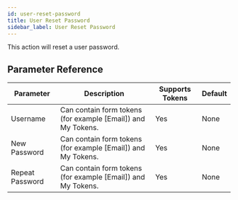 ```yaml
---
id: user-reset-password
title: User Reset Password
sidebar_label: User Reset Password
---
```



This action will reset a user password.

## Parameter Reference
| Parameter | Description | Supports Tokens | Default |
| -- | -- | -- | -- |
| Username | Can contain form tokens (for example [Email]) and My Tokens. | Yes | None |
| New Password | Can contain form tokens (for example [Email]) and My Tokens. | Yes | None |
| Repeat Password | Can contain form tokens (for example [Email]) and My Tokens. | Yes | None |
